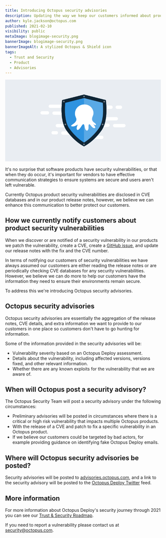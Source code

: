 ```yaml
---
title: Introducing Octopus security advisories
description: Updating the way we keep our customers informed about product security
author: kyle.jackson@octopus.com
published: 2021-02-10
visibility: public
metaImage: blogimage-security.png
bannerImage: blogimage-security.png
bannerImageAlt: A stylized Octopus & Shield icon
tags:
  - Trust and Security
  - Product
  - Advisories
---
```


![A stylized Octopus & Shield icon](blogimage-security.png)

It's no surprise that software products have security vulnerabilities, or that when they do occur, it's important for vendors to have effective communication strategies to ensure systems are secure and users aren't left vulnerable.

Currently Octopus product security vulnerabilities are disclosed in CVE databases and in our product release notes, however, we believe we can enhance this communication to better protect our customers.

## How we currently notify customers about product security vulnerabilities

When we discover or are notified of a security vulnerability in our products we patch the vulnerability, create a CVE, create a [GitHub issue](https://github.com/OctopusDeploy/Issues), and update our release notes with the fix and the CVE number.

In terms of notifying our customers of security vulnerabilities we have always assumed our customers are either reading the release notes or are periodically checking CVE databases for any security vulnerabilities. However, we believe we can do more to help our customers have the information they need to ensure their environments remain secure.

To address this we're introducing Octopus security advisories.

## Octopus security advisories

Octopus security advisories are essentially the aggregation of the release notes, CVE details, and extra information we want to provide to our customers in one place so customers don't have to go hunting for information.

Some of the information provided in the security advisories will be:
- Vulnerability severity based on an Octopus Deploy assessment.
- Details about the vulnerability, including affected versions, versions fixed, and other relevant information.
- Whether there are any known exploits for the vulnerability that we are aware of.

## When will Octopus post a security advisory?

The Octopus Security Team will post a security advisory under the following circumstances:
- Preliminary advisories will be posted in circumstances where there is a critical or high risk vulnerability that impacts multiple Octopus products.
- With the release of a CVE and patch to fix a specific vulnerability in an Octopus product.
- If we believe our customers could be targeted by bad actors, for example providing guidance on identifying fake Octopus Deploy emails.

## Where will Octopus security advisories be posted?

Security advisories will be posted to [advisories.octopus.com](https://advisories.octopus.com), and a link to the security advisory will be posted to the [Octopus Deploy Twitter](https://twitter.com/OctopusDeploy) feed.

## More information

For more information about Octopus Deploy's security journey through 2021 you can see our [Trust & Security Roadmap](https://github.com/OctopusDeploy/Issues/issues/6523).

If you need to report a vulnerability please contact us at [security@octopus.com](mailto:security@octopus.com).
